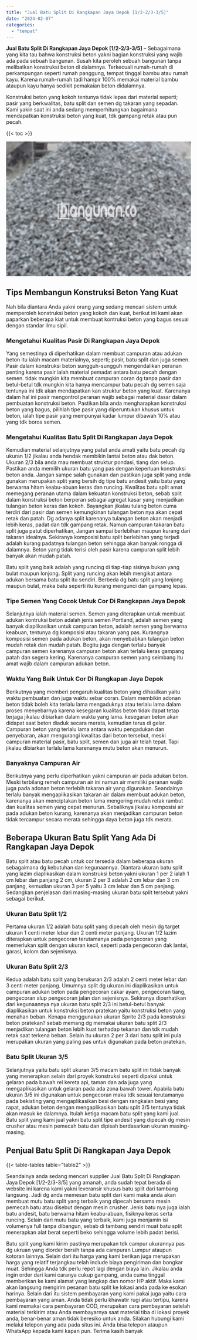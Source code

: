 ```yaml
---
title: "Jual Batu Split Di Rangkapan Jaya Depok [1/2-2/3-3/5]"
date: "2024-02-07"
categories: 
  - "tempat"
---
```


**Jual Batu Split Di Rangkapan Jaya Depok \[1/2-2/3-3/5\]** – Sebagaimana yang kita tau bahwa konstruksi beton yakni bagian konstruksi yang wajib ada pada sebuah bangunan. Susah kita peroleh sebuah bangunan tanpa melibatkan konstruksi beton di dalamnya. Terkecuali rumah-rumah di perkampungan seperti rumah panggung, tempat tinggal bambu atau rumah kayu. Karena rumah-rumah tadi hampir 100% memakai material bambu ataupun kayu hanya sedikit pemakaian beton didalamnya.

Konstruksi beton yang kokoh tentunya tidak lepas dari material seperti; pasir yang berkwalitas, batu split dan semen dg takaran yang sepadan. Kami yakin saat ini anda sedang memperhitungkan bagaimana mendapatkan konstruksi beton yang kuat, tdk gampang retak atau pun pecah.

{{< toc >}}

![Jual Batu Split Di Rangkapan Jaya Depok [1/2-2/3-3/5]](/images/jual-batu-split-26.png)

## Tips Membangun Konstruksi Beton Yang Kuat

Nah bila diantara Anda yakni orang yang sedang mencari sistem untuk memperoleh konstruksi beton yang kokoh dan kuat, berikut ini kami akan paparkan beberapa kiat untuk membuat kontruksi beton yang bagus sesuai dengan standar ilmu sipil.

### Mengetahui Kualitas Pasir Di Rangkapan Jaya Depok

Yang semestinya di diperhatikan dalam membuat campuran atau adukan beton itu ialah macam materialnya, seperti; pasir, batu split dan juga semen. Pasir dalam konstruksi beton sungguh-sungguh mengendalikan peranan penting karena pasir ialah material pemadat antara batu pecah dengan semen. tidak mungkin kita membuat campuran coran dg tanpa pasir dan betul-betul tdk mungkin kita hanya mencampur batu pecah dg semen saja tentunya ini tdk akan mendapatkan kan struktur beton yang kuat. Karenanya dalam hal ini pasir mengontrol peranan wajib sebagai material dasar dalam pembuatan konstruksi beton. Pastikan bila anda mengharapkan konstruksi beton yang bagus, pilihlah tipe pasir yang diperuntukan khusus untuk beton, ialah tipe pasir yang mempunyai kadar lumpur dibawah 10% atau yang tdk boros semen.

### Mengetahui Kualitas Batu Split Di Rangkapan Jaya Depok

Kemudian material selanjutnya yang patut anda amati yaitu batu pecah dg ukuran 1/2 jikalau anda hendak membikin lantai beton atau dak beton. Ukuran 2/3 bila anda mau membuat struktur pondasi, tiang dan selup. Pastikan anda memilih ukuran batu yang pas dengan keperluan konstruksi beton anda. Jangan sampe salah gunakan dan pastikan juga split yang anda gunakan merupakan split yang bersih dg tipe batu andesit yaitu batu yang berwarna hitam keabu-abuan keras dan runcing. Kwalitas batu split amat memegang peranan utama dalam kekuatan konstruksi beton, sebab split dalam konstruksi beton berperan sebagai agregat kasar yang menjadikan tulangan beton keras dan kokoh. Bayangkan jikalau tulang beton cuma terdiri dari pasir dan semen kemungkinan tulangan beton nya akan cepat retak dan patah. Dg adanya split karenanya tulangan beton akan menjadi lebih keras, padat dan tdk gampang retak. Namun campuran takaran batu split juga patut diperhatikan, Jangan sampai berlebihan maupun kurang dari takaran idealnya. Sekiranya komposisi batu split berlebihan yang terjadi adalah kurang padatnya tulangan beton sehingga akan banyak rongga di dalamnya. Beton yang tidak terisi oleh pasir karena campuran split lebih banyak akan mudah patah.

Batu split yang baik adalah yang runcing di tiap-tiap sisinya bukan yang bulat maupun lonjong. Split yang runcing akan lebih mengikat antara adukan bersama batu split itu sendiri. Berbeda dg batu split yang lonjong maupun bulat, maka batu seperti itu kurang mengunci dan gampang lepas.

### Tipe Semen Yang Cocok Untuk Cor Di Rangkapan Jaya Depok

Selanjutnya ialah material semen. Semen yang diterapkan untuk membuat adukan kontruksi beton adalah jenis semen Portland, adalah semen yang banyak diaplikasikan untuk campuran beton, adalah semen yang berwarna keabuan, tentunya dg komposisi atau takaran yang pas. Kurangnya komposisi semen pada adukan beton, akan menyebabkan tulangan beton mudah retak dan mudah patah. Begitu juga dengan terlalu banyak campuran semen karenanya campuran beton akan terlalu keras gampang patah dan segera kering. Karenanya campuran semen yang seimbang itu amat wajib dalam campuran adukan beton.

### Waktu Yang Baik Untuk Cor Di Rangkapan Jaya Depok

Berikutnya yang memberi pengaruh kualitas beton yang dihasilkan yaitu waktu pembuatan dan juga waktu sebar coran. Dalam membikin adonan beton tidak boleh kita terlalu lama mengaduknya atau terlalu lama dalam proses menyebarnya karena kesegaran kualitas beton tidak dapat tetap terjaga jikalau dibiarkan dalam waktu yang lama. kesegaran beton akan didapat saat beton diaduk secara merata, kemudian terus di gelar. Campuran beton yang terlalu lama antara waktu pengadukan dan penyebaran, akan mengurangi kwalitas dari beton tersebut, meski campuran material pasir, batu split, semen dan juga air telah tepat. Tapi jikalau dibiarkan terlalu lama karenanya mutu beton akan menurun.

### Banyaknya Campuran Air

Berikutnya yang perlu diperhatikan yakni campuran air pada adukan beton. Meski terbilang remeh campuran air ini namun air memiliki peranan wajib juga pada adonan beton terlebih takaran air yang digunakan. Seandainya terlalu banyak mengaplikasikan takaran air dalam membuat adukan beton, karenanya akan menciptakan beton lama mengering mudah retak rambut dan kualitas semen yang cepat menurun. Sebaliknya jikalau komposisi air pada adukan beton kurang, karenanya akan menjadikan campuran beton tidak tercampur secara merata sehingga daya beton juga tdk merata.

## Beberapa Ukuran Batu Split Yang Ada Di Rangkapan Jaya Depok

Batu split atau batu pecah untuk cor tersedia dalam beberapa ukuran sebagaimana dg kebutuhan dan kegunaannya. Diantara ukuran batu split yang lazim diaplikasikan dalam konstruksi beton yakni ukuran 1 per 2 ialah 1 cm lebar dan panjang 2 cm, ukuran 2 per 3 adalah 2 cm lebar dan 3 cm panjang, kemudian ukuran 3 per 5 yaitu 3 cm lebar dan 5 cm panjang. Sedangkan penjelasan dari masing-masing ukuran batu split tersebut yakni sebagai berikut.

### Ukuran Batu Split 1/2

Pertama ukuran 1/2 adalah batu split yang dipecah oleh mesin dg target ukuran 1 centi meter lebar dan 2 centi meter panjang. Ukuran 1/2 lazim diterapkan untuk pengecoran terutamanya pada pengecoran yang memerlukan split dengan ukuran kecil, seperti pada pengecoran dak lantai, garasi, kolom dan sejenisnya.

### Ukuran Batu Split 2/3

Kedua adalah batu split yang berukuran 2/3 adalah 2 centi meter lebar dan 3 centi meter panjang. Umumnya split dg ukuran ini diaplikasikan untuk campuran adukan beton pada pengecoran cakar ayam, pengecoran tiang, pengecoran slup pengecoran jalan dan sejenisnya. Sekiranya diperhatikan dari kegunaannya nya ukuran batu split 2/3 ini betul-betul banyak diaplikasikan untuk konstruksi beton pratekan yaitu konstruksi beton yang menahan beban. Kenapa menggunakan ukuran Sprite 2/3 pada konstruksi beton pratekan? sebab memang dg memakai ukuran batu split 2/3 menjadikan tulangan beton lebih kuat terhadap tekanan dan tdk mudah retak saat terkena beban. Selain itu ukuran 2 per 3 dari batu split ini pula merupakan ukuran yang paling pas untuk digunakan pada beton pratekan.

### Batu Split Ukuran 3/5

Selanjutnya yaitu batu split ukuran 3/5 macam batu split ini tidak banyak yang menerapkan selain dari proyek konstruksi seperti dipakai untuk gelaran pada bawah rel kereta api, taman dan ada juga yang mengaplikasikan untuk gelaran pada ada zona bawah tower. Apabila batu ukuran 3/5 ini digunakan untuk pengecoran maka tdk sesuai terutamanya pada bekisting yang mengaplikasikan besi dengan rangkaian besi yang rapat, adukan beton dengan mengaplikasikan batu split 3/5 tentunya tidak akan masuk ke dalamnya. Itulah ketiga macam batu split yang kami jual. Batu split yang kami jual yakni batu split tipe andesit yang dipecah dg mesin crusher atau mesin pemecah batu dan dipisah berdasarkan ukuran masing-masing.

## Penjual Batu Split Di Rangkapan Jaya Depok

{{< table-tables table="table2" >}}

Seandainya anda sedang mencari supplier Jual Batu Split Di Rangkapan Jaya Depok \[1/2-2/3-3/5\] yang amanah, anda sudah tepat berada di website ini karena kami yakni leveransir khusus batu split dari tambang langsung. Jadi dg anda memesan batu split dari kami maka anda akan membuat mutu batu split yang terbaik yang dipecah bersama mesin pemecah batu atau disebut dengan mesin crusher. Jenis batu nya juga ialah batu andesit, batu berwarna hitam keabu-abuan, fisiknya keras serta runcing. Selain dari mutu batu yang terbaik, kami juga menjamin isi volumenya full tanpa dibangun, sebab di tambang sendiri muat batu split menerapkan alat berat seperti beko sehingga volume lebih padat berisi.

Batu split yang kami kirim pastinya merupakan tdk campur ukurannya pas dg ukruan yang diorder bersih tanpa ada campuran Lumpur ataupun kotoran lainnya. Selain dari itu harga yang kami berikan juga merupakan harga yang relatif terjangkau telah include biaya pengiriman dan bongkar muat. Sehingga Anda tdk perlu repot lagi dengan biaya lain. Jikalau anda ingin order dari kami caranya cukup gampang, anda cuma tinggal memberikan ke kami alamat yang lengkap dan nomor HP aktif. Maka kami akan langsung mengirim pesanan batu split ke lokasi anda pada ke esokan harinya. Selain dari itu sistem pembayaran yang kami pakai juga yaitu cara pembayaran yang aman. Anda tidak perlu khawatir rugi atau tertipu, karena kami memakai cara pembayaran COD, merupakan cara pembayaran setelah material terkirim atau Anda membayarnya saat material tiba di lokasi proyek anda, benar-benar aman tidak beresiko untuk anda. Silakan hubungi kami melalui telepon yang ada pada situs ini. Anda bisa telepon ataupun WhatsApp kepada kami kapan pun. Terima kasih banyak
